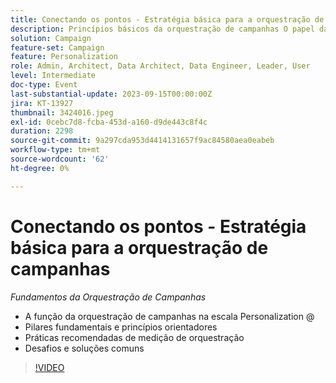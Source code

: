 ```yaml
---
title: Conectando os pontos - Estratégia básica para a orquestração de campanhas
description: Princípios básicos da orquestração de campanhas O papel da orquestração de campanhas no Personalization @ Scale Pilares básicos e princípios orientadores Medição da orquestração Práticas recomendadas Desafios e soluções comuns
solution: Campaign
feature-set: Campaign
feature: Personalization
role: Admin, Architect, Data Architect, Data Engineer, Leader, User
level: Intermediate
doc-type: Event
last-substantial-update: 2023-09-15T00:00:00Z
jira: KT-13927
thumbnail: 3424016.jpeg
exl-id: 0cebc7d8-fcba-453d-a160-d9de443c8f4c
duration: 2298
source-git-commit: 9a297cda953d4414131657f9ac84580aea0eabeb
workflow-type: tm+mt
source-wordcount: '62'
ht-degree: 0%

---
```


# Conectando os pontos - Estratégia básica para a orquestração de campanhas

*Fundamentos da Orquestração de Campanhas*

* A função da orquestração de campanhas na escala Personalization @
* Pilares fundamentais e princípios orientadores
* Práticas recomendadas de medição de orquestração
* Desafios e soluções comuns

>[!VIDEO](https://video.tv.adobe.com/v/3424016/?learn=on)
